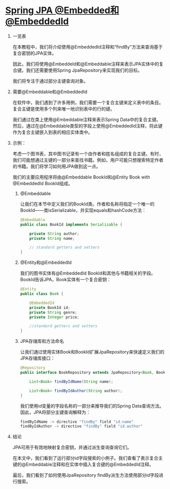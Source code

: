 # [Spring JPA @Embedded和@EmbeddedId](https://www.baeldung.com/spring-jpa-embedded-method-parameters)

1. 一览表

    在本教程中，我们将介绍使用@EmbeddedId注释和“findBy”方法来查询基于复合密钥的JPA实体。

    因此，我们将使用@EmbeddeId和@Embeddable注释来表示JPA实体中的复合键。我们还需要使用Spring JpaRepository来实现我们的目标。

    我们将专注于通过部分主键查询对象。

2. 需要@Embeddable和@EmbeddedId

    在软件中，我们遇到了许多用例，我们需要一个复合主键来定义表中的条目。复合主键是使用多个列来唯一地识别表中的行的键。

    我们通过在类上使用@Embeddable注释来表示Spring Data中的复合主键。然后，通过在@Embeddable类型的字段上使用@EmbeddedId注释，将此键作为复合主键嵌入到表的相应实体类中。

3. 示例：

    考虑一个图书表，其中图书记录有一个由作者和姓名组成的复合主键。有时，我们可能想通过主键的一部分来查找书籍。例如，用户可能只想搜索特定作者的书籍。我们将学习如何用JPA做到这一点。

    我们的主要应用程序将由@Embeddable BookId和@Entity Book with @EmbeddedId BookId组成。

    1. @Embeddable

        让我们在本节中定义我们的BookId类。作者和名称将指定一个唯一的BookId——类isSerializable，并实现equals和hashCode方法：

        ```java
        @Embeddable
        public class BookId implements Serializable {

            private String author;
            private String name;

            // standard getters and setters
        }
        ```

    2. @Entity和@EmbeddedId

        我们的图书实体有@EmbeddedId BookId和其他与书籍相关的字段。BookId告诉JPA，Book实体有一个复合密钥：

        ```java
        @Entity
        public class Book {

            @EmbeddedId
            private BookId id;
            private String genre;
            private Integer price;

            //standard getters and setters
        }
        ```

    3. JPA存储库和方法命名

        让我们通过使用实体Book和BookId扩展JpaRepository来快速定义我们的JPA存储库接口：

        ```java
        @Repository
        public interface BookRepository extends JpaRepository<Book, BookId> {

            List<Book> findByIdName(String name);

            List<Book> findByIdAuthor(String author);
        }
        ```

        我们使用id变量的字段名称的一部分来推导我们的Spring Data查询方法。因此，JPA将部分主键查询解释为：

        ```java
        findByIdName -> directive "findBy" field "id.name"
        findByIdAuthor -> directive "findBy" field "id.author"
        ```

4. 结论

    JPA可用于有效地映射复合密钥，并通过派生查询查询它们。

    在本文中，我们看到了运行部分id字段搜索的小例子。我们查看了表示复合主键的@Embeddable注释和在实体中插入复合键的@EmbeddedId注释。

    最后，我们看到了如何使用JpaRepository findBy派生方法使用部分id字段进行搜索。
